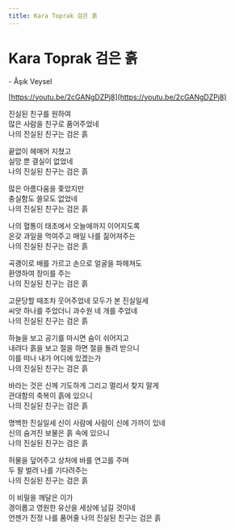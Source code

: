 ```yaml
---
title: Kara Toprak 검은 흙
---
```


# Kara Toprak 검은 흙

\- Âşık Veysel

[https://youtu.be/2cGANgDZPj8](https://youtu.be/2cGANgDZPj8)

진실된 친구를 원하여  
많은 사람을 친구로 품어주었네  
나의 진실된 친구는 검은 흙

끝없이 헤매어 지쳤고  
실망 뿐 결실이 없었네  
나의 진실된 친구는 검은 흙

많은 아름다움을 좇았지만  
충실함도 쓸모도 없었네  
나의 진실된 친구는 검은 흙

나의 혈통이 태초에서 오늘에까지 이어지도록  
온갖 과일을 먹여주고 매일 나를 짊어져주는  
나의 진실된 친구는 검은 흙

곡괭이로 배를 가르고 손으로 얼굴을 파헤쳐도  
환영하여 장미를 주는  
나의 진실된 친구는 검은 흙

고문당할 때조차 웃어주었네 모두가 본 진실일세  
씨앗 하나를 주었더니 과수원 네 개를 주었네  
나의 진실된 친구는 검은 흙

하늘을 보고 공기를 마시면 숨이 쉬어지고  
내려다 흙을 보고 절을 하면 절을 돌려 받으니  
이를 떠나 내가 어디에 있겠는가  
나의 진실된 친구는 검은 흙

바라는 것은 신께 기도하게 그리고 멀리서 찾지 말게  
관대함의 축복이 흙에 있으니  
나의 진실된 친구는 검은 흙

명백한 진실일세 신이 사람에 사람이 신에 가까이 있네  
신의 숨겨진 보물은 흙 속에 있으니  
나의 진실된 친구는 검은 흙

허물을 덮어주고 상처에 바를 연고를 주며  
두 팔 벌려 나를 기다려주는  
나의 진실된 친구는 검은 흙

이 비밀을 깨달은 이가  
경이롭고 영원한 유산을 세상에 남길 것이네  
언젠가 진정 나를 품어줄 나의 진실된 친구는 검은 흙
